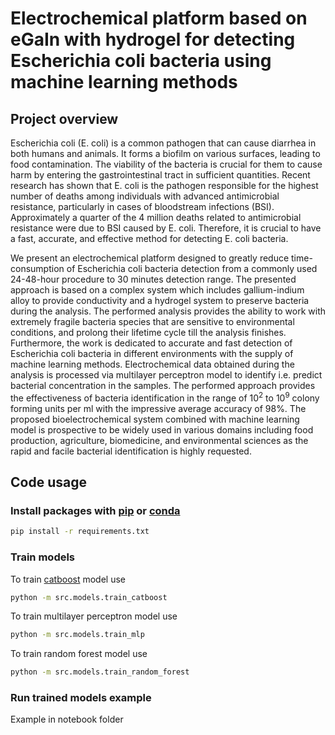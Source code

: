 # Electrochemical platform based on eGaIn with hydrogel for detecting Escherichia coli bacteria using machine learning methods
## Project overview

Escherichia coli (E. coli) is a common pathogen that can cause diarrhea in both humans and animals. It forms a biofilm on various surfaces, leading to food contamination. The viability of the bacteria is crucial for them to cause harm by entering the gastrointestinal tract in sufficient quantities. Recent research has shown that E. coli is the pathogen responsible for the highest number of deaths among individuals with advanced antimicrobial resistance, particularly in cases of bloodstream infections (BSI). Approximately a quarter of the 4 million deaths related to antimicrobial resistance were due to BSI caused by E. coli. Therefore, it is crucial to have a fast, accurate, and effective method for detecting E. coli bacteria.

We present an electrochemical platform designed to greatly reduce time-consumption of Escherichia coli bacteria detection from a commonly used 24-48-hour procedure to 30 minutes detection range. The presented approach is based on a complex system which includes gallium-indium alloy to provide conductivity and a hydrogel system to preserve bacteria during the analysis. The performed analysis provides the ability to work with extremely fragile bacteria species that are sensitive to environmental conditions, and prolong their lifetime cycle till the analysis finishes.
Furthermore, the work is dedicated to accurate and fast detection of Escherichia coli bacteria in different environments with the supply of machine learning methods. Electrochemical data obtained during the analysis is processed via multilayer perceptron model to identify i.e. predict bacterial concentration in the samples. The performed approach provides the effectiveness of bacteria identification in the range of $10^2$ to $10^9$ colony forming units per ml with the impressive average accuracy of 98\%. 
The proposed bioelectrochemical system combined with machine learning model is prospective to be widely used in various domains including food production, agriculture, biomedicine, and environmental sciences as the rapid and facile bacterial identification is highly requested.

## Code usage

### Install packages with [pip](https://pypi.org/project/pip/) or [conda](https://conda.io)

```bash
pip install -r requirements.txt
```

### Train models

To train [catboost](https://catboost.ai) model use

```bash
python -m src.models.train_catboost
```

To train multilayer perceptron model use

```bash
python -m src.models.train_mlp
```

To train random forest model use

```bash
python -m src.models.train_random_forest
```

### Run trained models example

Example in notebook folder